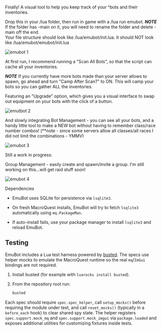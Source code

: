 Finally! A visual tool to help you keep track of your ^bots and their inventories.  

Drop this in your /lua folder, then run in game with a /lua run emubot.  ***NOTE***  If the folder has -main on it, you will need to rename the folder and delete -main off the end.  
Your file structure should look like <macroquest>/lua/emubot/init.lua.  It should NOT look like <macroquest>/lua/emubot/emubot/init.lua

![emubot 1](https://github.com/user-attachments/assets/a926e47f-205a-4d14-b0be-43ae7d532300)

At first run, I recommend running a "Scan All Bots", so that the script can cache all your inventories.

***NOTE*** If you currently have more bots made than your server allows to spawn, go ahead and turn "Camp After Scan?" to ON.  This will camp your bots so you can gather ALL the inventories.

Featuring an "Upgrade" option, which gives you a visual interface to swap out equipment on your bots with the click of a button.

![emutbot 2](https://github.com/user-attachments/assets/e9bf655b-edff-44ec-bb31-d54ba9beb3ea)

And slowly integrating Bot Management - you can see all your bots, and a handy little tool to make a NEW bot without having to remember class/race number combos! (**note - since some servers allow all classes/all races
I did not limit the combinations - YMMV)

![emubot 3](https://github.com/user-attachments/assets/cba9cf63-e9ba-4f56-80ea-bf682403a8e4)

Still a work in progress:

Group Management - easily create and spawn/invite a group.  I'm still working on this...will get raid stuff soon!

![emubot 4](https://github.com/user-attachments/assets/cfdce110-c9d4-4034-82ba-c743ec9de823)

Dependencies
- EmuBot uses SQLite for persistence via `lsqlite3`.

- On fresh MacroQuest installs, EmuBot will try to fetch `lsqlite3` automatically using `mq.PackageMan`.
- If auto-install fails, use your package manager to install `lsqlite3` and reload EmuBot.


## Testing

EmuBot includes a Lua test harness powered by [busted](https://olivinelabs.com/busted/). The specs use helper mocks to emulate the MacroQuest runtime so the real `mq`/`ImGui` bindings are not required.

1. Install busted (for example with `luarocks install busted`).
2. From the repository root run:

   ```bash
   busted
   ```

Each spec should require `spec.spec_helper`, call `setup_mocks()` before requiring the module under test, and call `reset_mocks()` (typically in a `before_each` hook) to clear shared spy state. The helper registers `spec.support.mock_mq` and `spec.support.mock_imgui` via `package.loaded` and exposes additional utilities for customizing fixtures inside tests.

